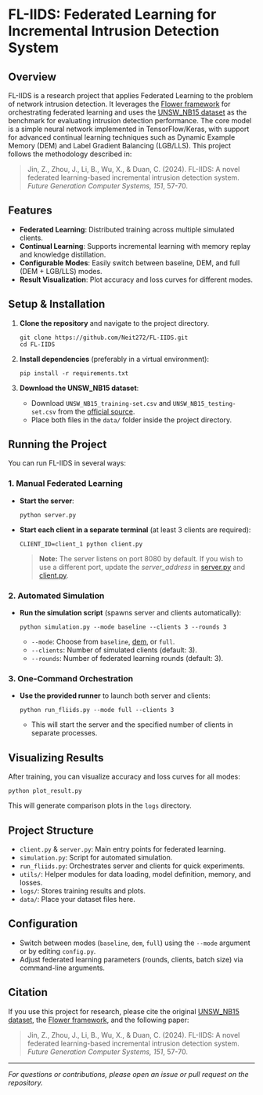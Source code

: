 # FL-IIDS: Federated Learning for Incremental Intrusion Detection System

## Overview

FL-IIDS is a research project that applies Federated Learning to the problem of network intrusion detection. It leverages the [Flower framework](https://github.com/adap/flower) for orchestrating federated learning and uses the [UNSW_NB15 dataset](https://research.unsw.edu.au/projects/unsw-nb15-dataset) as the benchmark for evaluating intrusion detection performance. The core model is a simple neural network implemented in TensorFlow/Keras, with support for advanced continual learning techniques such as Dynamic Example Memory (DEM) and Label Gradient Balancing (LGB/LLS). This project follows the methodology described in:

> Jin, Z., Zhou, J., Li, B., Wu, X., & Duan, C. (2024). FL-IIDS: A novel federated learning-based incremental intrusion detection system. _Future Generation Computer Systems, 151_, 57-70.

## Features

- **Federated Learning**: Distributed training across multiple simulated clients.
- **Continual Learning**: Supports incremental learning with memory replay and knowledge distillation.
- **Configurable Modes**: Easily switch between baseline, DEM, and full (DEM + LGB/LLS) modes.
- **Result Visualization**: Plot accuracy and loss curves for different modes.

## Setup & Installation

1. **Clone the repository** and navigate to the project directory.

   ```shell
   git clone https://github.com/Neit272/FL-IIDS.git
   cd FL-IIDS
   ```

3. **Install dependencies** (preferably in a virtual environment):

   ```shell
   pip install -r requirements.txt
   ```

4. **Download the UNSW_NB15 dataset**:
   - Download `UNSW_NB15_training-set.csv` and `UNSW_NB15_testing-set.csv` from the [official source](https://research.unsw.edu.au/projects/unsw-nb15-dataset).
   - Place both files in the `data/` folder inside the project directory.

## Running the Project

You can run FL-IIDS in several ways:

### 1. Manual Federated Learning

- **Start the server**:
  ```shell
  python server.py
  ```
- **Start each client in a separate terminal** (at least 3 clients are required):
  ```shell
  CLIENT_ID=client_1 python client.py
  ```
  > **Note:** The server listens on port 8080 by default. If you wish to use a different port, update the _server_address_ in [server.py](./server.py) and [client.py](./client.py).

### 2. Automated Simulation

- **Run the simulation script** (spawns server and clients automatically):
  ```shell
  python simulation.py --mode baseline --clients 3 --rounds 3
  ```
  - `--mode`: Choose from `baseline`, [dem](http://_vscodecontentref_/3), or `full`.
  - `--clients`: Number of simulated clients (default: 3).
  - `--rounds`: Number of federated learning rounds (default: 3).

### 3. One-Command Orchestration

- **Use the provided runner** to launch both server and clients:
  ```shell
  python run_fliids.py --mode full --clients 3
  ```
  - This will start the server and the specified number of clients in separate processes.

## Visualizing Results

After training, you can visualize accuracy and loss curves for all modes:

```shell
python plot_result.py
```

This will generate comparison plots in the `logs` directory.

## Project Structure

- `client.py` & `server.py`: Main entry points for federated learning.
- `simulation.py`: Script for automated simulation.
- `run_fliids.py`: Orchestrates server and clients for quick experiments.
- `utils/`: Helper modules for data loading, model definition, memory, and losses.
- `logs/`: Stores training results and plots.
- `data/`: Place your dataset files here.

## Configuration

- Switch between modes (`baseline`, `dem`, `full`) using the `--mode` argument or by editing `config.py`.
- Adjust federated learning parameters (rounds, clients, batch size) via command-line arguments.

## Citation

If you use this project for research, please cite the original [UNSW_NB15 dataset](https://research.unsw.edu.au/projects/unsw-nb15-dataset), the [Flower framework](https://github.com/adap/flower), and the following paper:

> Jin, Z., Zhou, J., Li, B., Wu, X., & Duan, C. (2024). FL-IIDS: A novel federated learning-based incremental intrusion detection system. _Future Generation Computer Systems, 151_, 57-70.

---

_For questions or contributions, please open an issue or pull request on the repository._
